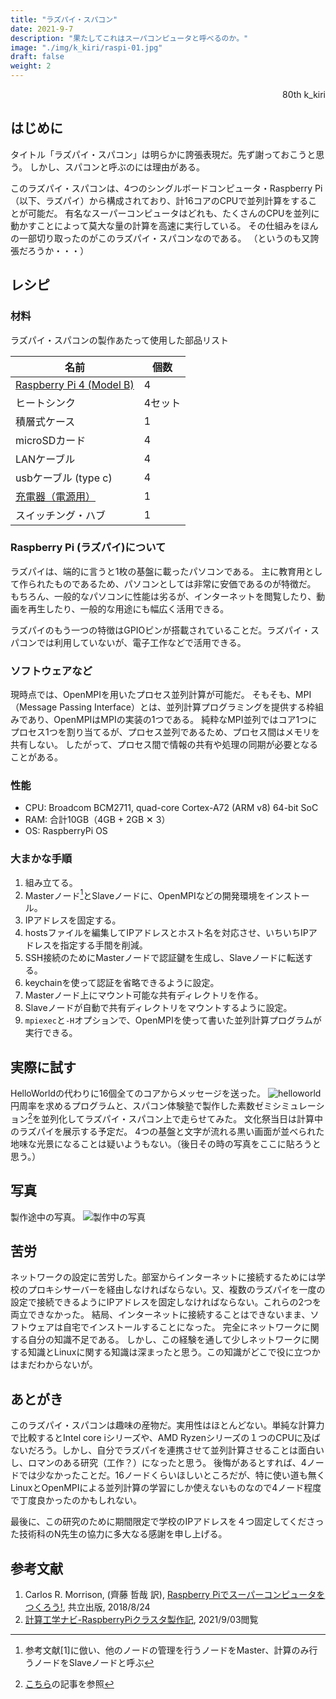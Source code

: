 ```yaml
---
title: "ラズパイ・スパコン"
date: 2021-9-7
description: "果たしてこれはスーパコンピュータと呼べるのか。"
image: "./img/k_kiri/raspi-01.jpg"
draft: false
weight: 2
---
```


<div align="right">80th k_kiri</div>

## はじめに

タイトル「ラズパイ・スパコン」は明らかに誇張表現だ。先ず謝っておこうと思う。
しかし、スパコンと呼ぶのには理由がある。

このラズパイ・スパコンは、4つのシングルボードコンピュータ・Raspberry Pi（以下、ラズパイ）から構成されており、計16コアのCPUで並列計算をすることが可能だ。
有名なスーパーコンピュータはどれも、たくさんのCPUを並列に動かすことによって莫大な量の計算を高速に実行している。
その仕組みをほんの一部切り取ったのがこのラズパイ・スパコンなのである。
（というのも又誇張だろうか・・・）

## レシピ

### 材料

ラズパイ・スパコンの製作あたって使用した部品リスト

|  名前  |  個数  |
| ---- | ---- |
|  [Raspberry Pi 4 (Model B)](https://akizukidenshi.com/catalog/g/gM-14778/)  |  4  |
|  ヒートシンク |  4セット  |
|  積層式ケース  |  1  |
|  microSDカード  |  4  |
|  LANケーブル  |  4  |
|  usbケーブル (type c)  |  4  |
|  [充電器（電源用）](https://jp.aukey.com/products/63w-5-ports-usb-charger-pa-Y23)  |  1  |
|  スイッチング・ハブ  |  1  |

### Raspberry Pi (ラズパイ)について

ラズパイは、端的に言うと1枚の基盤に載ったパソコンである。
主に教育用として作られたものであるため、パソコンとしては非常に安価であるのが特徴だ。
もちろん、一般的なパソコンに性能は劣るが、インターネットを閲覧したり、動画を再生したり、一般的な用途にも幅広く活用できる。

ラズパイのもう一つの特徴はGPIOピンが搭載されていることだ。ラズパイ・スパコンでは利用していないが、電子工作などで活用できる。

### ソフトウェアなど

現時点では、OpenMPIを用いたプロセス並列計算が可能だ。
そもそも、MPI（Message Passing Interface）とは、並列計算プログラミングを提供する枠組みであり、OpenMPIはMPIの実装の1つである。
純粋なMPI並列ではコア1つにプロセス1つを割り当てるが、プロセス並列であるため、プロセス間はメモリを共有しない。
したがって、プロセス間で情報の共有や処理の同期が必要となることがある。

### 性能
- CPU: Broadcom BCM2711, quad-core Cortex-A72 (ARM v8) 64-bit SoC
- RAM: 合計10GB（4GB + 2GB ✕ 3）
- OS: RaspberryPi OS

### 大まかな手順
1. 組み立てる。
1. Masterノード[^1]とSlaveノードに、OpenMPIなどの開発環境をインストール。
1. IPアドレスを固定する。
1. hostsファイルを編集してIPアドレスとホスト名を対応させ、いちいちIPアドレスを指定する手間を削減。
1. SSH接続のためにMasterノードで認証鍵を生成し、Slaveノードに転送する。
1. keychainを使って認証を省略できるように設定。
1. Masterノード上にマウント可能な共有ディレクトリを作る。
1. Slaveノードが自動で共有ディレクトリをマウントするように設定。
1. `mpiexec`と`-H`オプションで、OpenMPIを使って書いた並列計算プログラムが実行できる。

## 実際に試す

HelloWorldの代わりに16個全てのコアからメッセージを送った。
![helloworld](./../../img/k_kiri/raspi-02.png)
円周率を求めるプログラムと、スパコン体験塾で製作した素数ゼミシミュレーション[^2]を並列化してラズパイ・スパコン上で走らせてみた。
文化祭当日は計算中のラズパイを展示する予定だ。
4つの基盤と文字が流れる黒い画面が並べられた地味な光景になることは疑いようもない。（後日その時の写真をここに貼ろうと思う。）

## 写真
製作途中の写真。
![製作中の写真](./../../img/k_kiri/raspi-01.jpg)

## 苦労

ネットワークの設定に苦労した。部室からインターネットに接続するためには学校のプロキシサーバーを経由しなければならない。又、複数のラズパイを一度の設定で接続できるようにIPアドレスを固定しなければならない。これらの2つを両立できなかった。
結局、インターネットに接続することはできないまま、ソフトウェアは自宅でインストールすることになった。
完全にネットワークに関する自分の知識不足である。
しかし、この経験を通して少しネットワークに関する知識とLinuxに関する知識は深まったと思う。この知識がどこで役に立つかはまだわからないが。

## あとがき
このラズパイ・スパコンは趣味の産物だ。実用性はほとんどない。単純な計算力で比較するとIntel core iシリーズや、AMD Ryzenシリーズの１つのCPUに及ばないだろう。しかし、自分でラズパイを連携させて並列計算させることは面白いし、ロマンのある研究（工作？）になったと思う。
後悔があるとすれば、4ノードでは少なかったことだ。16ノードくらいほしいところだが、特に使い道も無くLinuxとOpenMPIによる並列計算の学習にしか使えないものなので4ノード程度で丁度良かったのかもしれない。

最後に、この研究のために期間限定で学校のIPアドレスを４つ固定してくださった技術科のN先生の協力に多大なる感謝を申し上げる。

## 参考文献

1. Carlos R. Morrison, (齊藤 哲哉 訳), [Raspberry Piでスーパーコンピュータをつくろう!](https://www.amazon.co.jp/dp/4320124375), 共立出版, 2018/8/24
1. [計算工学ナビ-RaspberryPiクラスタ製作記](http://www.cenav.org/raspi2/), 2021/9/03閲覧


[^1]:参考文献[1]に倣い、他のノードの管理を行うノードをMaster、計算のみ行うノードをSlaveノードと呼ぶ
[^2]:[こちら](../spacon-taikenjuku)の記事を参照